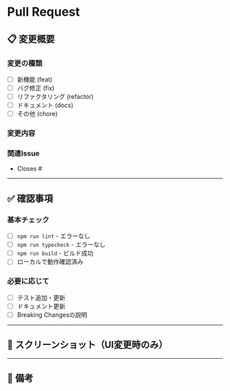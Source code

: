# Pull Request

## 📋 変更概要

### 変更の種類
- [ ] 新機能 (feat)
- [ ] バグ修正 (fix)
- [ ] リファクタリング (refactor)
- [ ] ドキュメント (docs)
- [ ] その他 (chore)

### 変更内容
<!-- 何を変更したか簡潔に説明 -->

### 関連Issue
<!-- あれば記載 -->
- Closes #

---

## ✅ 確認事項

### 基本チェック
- [ ] `npm run lint` - エラーなし
- [ ] `npm run typecheck` - エラーなし
- [ ] `npm run build` - ビルド成功
- [ ] ローカルで動作確認済み

### 必要に応じて
- [ ] テスト追加・更新
- [ ] ドキュメント更新
- [ ] Breaking Changesの説明

---

## 📸 スクリーンショット（UI変更時のみ）
<!-- Before/After を添付 -->

---

## 📝 備考
<!-- その他、レビュー時に確認してほしいこと等 -->
